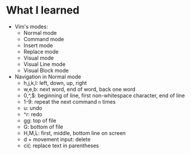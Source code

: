 # What I learned
- Vim's modes:
    - Normal mode
    - Command mode
    - Insert mode
    - Replace mode
    - Visual mode
    - Visual Line mode
    - Visual Block mode
- Navigation in Normal mode
    - h,j,k,l: left, down, up, right
    - w,e,b: next word, end of word, back one word
    - 0,^,$: beginning of line, first non-whitespace character, end of line
    - 1-9: repeat the next command `n` times
    - u: undo
    - ^r: redo
    - gg: top of file
    - G: bottom of file
    - H,M,L: first, middle, bottom line on screen
    - d + movement input: delete
    - ci(: replace text in parentheses

